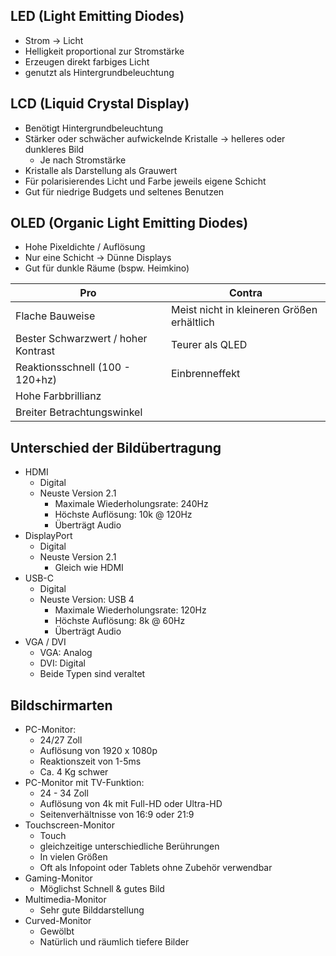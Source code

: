 ## LED (Light Emitting Diodes)

- Strom -> Licht
- Helligkeit proportional zur Stromstärke
- Erzeugen direkt farbiges Licht
- genutzt als Hintergrundbeleuchtung 

## LCD (Liquid Crystal Display)

- Benötigt Hintergrundbeleuchtung
- Stärker oder schwächer aufwickelnde Kristalle -> helleres oder dunkleres Bild
	- Je nach Stromstärke
- Kristalle als Darstellung als Grauwert
- Für polarisierendes Licht und Farbe jeweils eigene Schicht
- Gut für niedrige Budgets und seltenes Benutzen

## OLED (Organic Light Emitting Diodes)

- Hohe Pixeldichte / Auflösung
- Nur eine Schicht -> Dünne Displays
- Gut für dunkle Räume (bspw. Heimkino)

| Pro                                 | Contra                                     |
| ----------------------------------- | ------------------------------------------ |
| Flache Bauweise                     | Meist nicht in kleineren Größen erhältlich |
| Bester Schwarzwert / hoher Kontrast | Teurer als QLED                            |
| Reaktionsschnell (100 - 120+hz)<br> | Einbrenneffekt                             |
| Hohe Farbbrillianz                  |                                            |
| Breiter Betrachtungswinkel          |                                            |


## Unterschied der Bildübertragung

- HDMI
	- Digital
	- Neuste Version 2.1
		- Maximale Wiederholungsrate: 240Hz
		- Höchste Auflösung: 10k @ 120Hz
		- Überträgt Audio
- DisplayPort
	- Digital
	- Neuste Version 2.1
		- Gleich wie HDMI
- USB-C
	- Digital
	- Neuste Version: USB 4
		- Maximale Wiederholungsrate: 120Hz
		- Höchste Auflösung: 8k @ 60Hz
		- Überträgt Audio
- VGA / DVI
	- VGA: Analog
	- DVI: Digital
	- Beide Typen sind veraltet


## Bildschirmarten

- PC-Monitor:
	- 24/27 Zoll
	- Auflösung von 1920 x 1080p
	- Reaktionszeit von 1-5ms
	- Ca. 4 Kg schwer
- PC-Monitor mit TV-Funktion:
	- 24 - 34 Zoll
	- Auflösung von 4k mit Full-HD oder Ultra-HD
	- Seitenverhältnisse von 16:9 oder 21:9
- Touchscreen-Monitor
	- Touch
	- gleichzeitige unterschiedliche Berührungen
	- In vielen Größen
	- Oft als Infopoint oder Tablets ohne Zubehör verwendbar
- Gaming-Monitor
	- Möglichst Schnell & gutes Bild
- Multimedia-Monitor
	- Sehr gute Bilddarstellung
- Curved-Monitor
	- Gewölbt
	- Natürlich und räumlich tiefere Bilder
